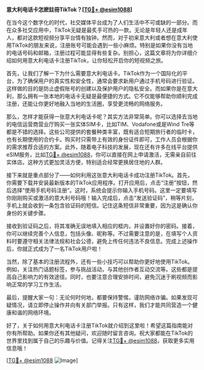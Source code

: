**意大利电话卡怎麽註冊TikTok？[[TG💪+ @esim1088](https://t.me/s/esim1088)]**

在当今这个数字化的时代，社交媒体平台成为了人们生活中不可或缺的一部分。而在众多社交应用中，TikTok无疑是最炙手可热的一款。无论是年轻人还是成年人，都对这款短视频分享平台情有独钟。然而，对于初来意大利或者想在意大利使用TikTok的朋友来说，注册账号可能会遇到一些小麻烦。特别是如果你没有当地的电话号码和邮箱，注册过程可能显得有些复杂。别担心，这篇文章将为你详细介绍如何用意大利电话卡注册TikTok，让你轻松开启你的短视频之旅。

首先，让我们了解一下为什么需要意大利电话卡。TikTok作为一个国际化的平台，为了确保用户的真实性和安全性，通常会要求新用户通过手机号码进行验证。这样做的目的是防止虚假账号的创建以及保护用户的隐私安全。而如果你是在意大利，那么拥有一张本地的电话卡无疑是最便捷的方式。它不仅能够帮助你顺利完成注册，还能让你更好地融入当地的生活圈，享受更流畅的网络服务。

那么，怎样才能获得一张意大利电话卡呢？其实方法非常简单。你可以选择去当地的电信运营商营业厅购买一张实体SIM卡，比如TIM、Vodafone或是Wind Tre等都是不错的选择。这些公司提供的套餐种类丰富，既有适合短期旅行者的临时卡，也有长期使用的合约卡。购买时只需带上有效的身份证件即可，工作人员会根据你的需求推荐合适的方案。此外，随着电子科技的发展，现在还有许多在线平台提供eSIM服务，比如[TG💪+ @esim1088](https://t.me/s/esim1088)，你可以直接在网上申请激活，无需亲自前往实体店。这种方式更加灵活方便，特别适合经常更换居住地的人群。

接下来就是重点部分了——如何利用这张意大利电话卡成功注册TikTok。首先，你需要下载并安装最新版本的TikTok应用程序。打开应用后，点击“注册”按钮，然后选择“使用手机号码注册”。这时，系统会提示你输入手机号码。这里一定要填写你刚刚购买或激活的意大利号码哦！输入完成后，点击“发送验证码”，稍等片刻，手机上就会收到一条包含验证码的短信。记住这条短信非常重要，因为这是确认你身份的关键步骤。

接收到验证码之后，将其准确无误地填入相应的框内，并设置好你的密码。接着，你可以继续完善个人信息，包括头像、昵称等。不过需要注意的是，在填写个人资料时要遵守相关法律法规和社会公德，避免上传任何违法不良信息。完成上述操作后，你就正式成为了一名TikTok用户啦！

当然，除了基本的注册流程外，还有一些小技巧可以帮助你更好地使用TikTok。例如，关注热门话题标签，参与挑战活动，与其他创作者互动交流等。这些都是提高自己影响力的有效途径。同时，也要注意合理安排时间，避免沉迷于刷视频而影响正常的学习工作生活。

最后，提醒大家一句：无论何时何地，都要保持警惕，谨防网络诈骗。如果发现可疑情况，请立即停止操作并向有关部门举报。只有这样，我们才能共同营造一个健康和谐的网络环境。

好了，关于如何用意大利电话卡注册TikTok就介绍到这里啦！希望这篇指南能对你有所帮助。如果你还有其他疑问，欢迎随时留言咨询。祝大家都能在TikTok的世界里找到属于自己的乐趣与价值。记得关注[TG💪+ @esim1088](https://t.me/s/esim1088)，获取更多实用信息哦！

[[TG💪+ @esim1088](https://t.me/s/esim1088) ![Image](https://i.postimg.cc/4NQfJmqS/Snipaste-2025-05-13-00-14-12.png)]